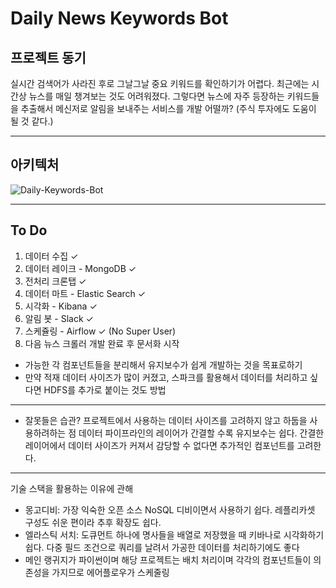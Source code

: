 # Daily News Keywords Bot
## 프로젝트 동기
실시간 검색어가 사라진 후로 그날그날 중요 키워드를 확인하기가 어렵다.
최근에는 시간상 뉴스를 매일 챙겨보는 것도 어려워졌다. 
그렇다면 뉴스에 자주 등장하는 키워드들을 추출해서 메신저로 알림을 보내주는 서비스를 개발 어떨까? (주식 투자에도 도움이 될 것 같다.)

---

## 아키텍처
![Daily-Keywords-Bot](https://user-images.githubusercontent.com/54028026/135100050-1a99aae9-1199-4c5f-8747-0822ce464cb9.png)

---

## To Do
1. 데이터 수집 ✓
2. 데이터 레이크 - MongoDB ✓
3. 전처리 크론탭 ✓
4. 데이터 마트 - Elastic Search ✓
5. 시각화 - Kibana ✓
6. 알림 봇 - Slack ✓ 
7. 스케쥴링 - Airflow ✓ (No Super User)
8. 다음 뉴스 크롤러 개발 완료 후 문서화 시작


* 가능한 각 컴포넌트들을 분리해서 유지보수가 쉽게 개발하는 것을 목표로하기
* 만약 적재 데이터 사이즈가 많이 커졌고, 스파크를 활용해서 데이터를 처리하고 싶다면 HDFS를 추가로 붙이는 것도 방법
---

- 잘못들은 습관?
프로젝트에서 사용하는 데이터 사이즈를 고려하지 않고 하둡을 사용하려하는 점
데이터 파이프라인의 레이어가 간결할 수록 유지보수는 쉽다. 
간결한 레이어에서 데이터 사이즈가 커져서 감당할 수 없다면 추가적인 컴포넌트를 고려한다.

---
기술 스택을 활용하는 이유에 관해
- 몽고디비: 가장 익숙한 오픈 소스 NoSQL 디비이면서 사용하기 쉽다. 레플리카셋 구성도 쉬운 편이라 추후 확장도 쉽다.
- 엘라스틱 서치: 도큐먼트 하나에 명사들을 배열로 저장했을 때 키바나로 시각화하기 쉽다. 다중 필드 조건으로 쿼리를 날려서 가공한 데이터를 처리하기에도 좋다 
- 메인 랭귀지가 파이썬이며 해당 프로젝트는 배치 처리이며 각각의 컴포넌트들이 의존성을 가지므로 에어플로우가 스케줄링 
